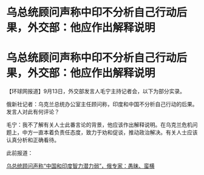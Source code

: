 # 乌总统顾问声称中印不分析自己行动后果，外交部：他应作出解释说明

# 乌总统顾问声称中印不分析自己行动后果，外交部：他应作出解释说明

【环球网报道】9月13日，外交部发言人毛宁主持记者会，以下为部分实录。

俄新社记者：乌克兰总统办公室主任顾问称，印度和中国不分析自己行动的后果。发言人对此有何评论？

毛宁：我不了解有关人士此番言论的背景，他应该作出解释说明。在乌克兰危机问题上，中方一直本着负责任态度，致力于劝和促谈，推动政治解决。有关人士应该认真分析和正确看待。

此前报道：

[乌总统顾问声称“中国和印度智力潜力弱”，俄专家：愚昧、蛮横](https://new.qq.com/rain/a/20230913A07HQK00)

